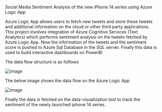 Social Media Sentiment Analysis of the new iPhone 14 series using Azure Logic App

Azure Logic App allows users to fetch new tweets and store these tweets and additional information on the cloud or other third party applications.
This project involves integration of Azure Cognitive Services (Text Analytics) which performs sentiment analysis on the tweets fetched by Azure Logic App. Now the
information of the tweets and the sentiment score is pushed to Azure Sql Database in the SQL server. Finally this data is used to build interactive dashboards on 
PowerBI

The data flow structure is as folllows

![image](https://user-images.githubusercontent.com/102721829/194456065-c05ce404-3e45-4092-9ace-24e2bfc112fb.png)

The below image shows the data flow on the Azure Logic App

![image](https://user-images.githubusercontent.com/102721829/194456437-233e89e0-1a74-417b-87bd-c7b032bcfae6.png)

Finally the data is fetched on the data-visualization tool to track the sentiment of the newly launched iphone 14 series.

